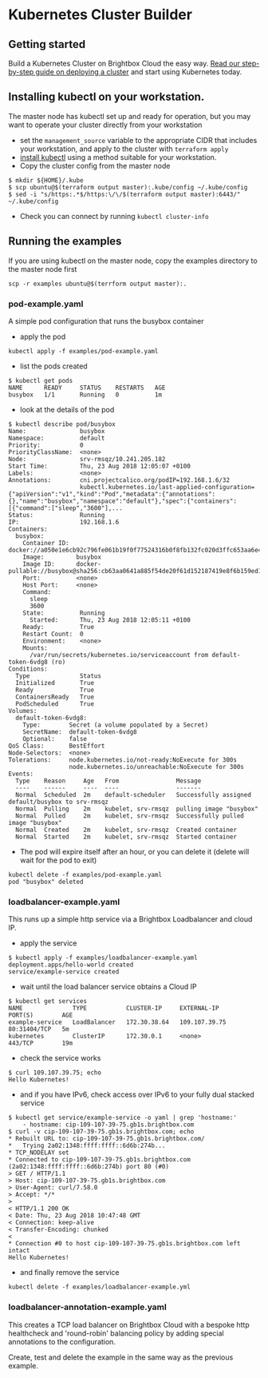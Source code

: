 # Kubernetes Cluster Builder

## Getting started
Build a Kubernetes Cluster on Brightbox Cloud the easy way. [Read our step-by-step guide on deploying a cluster](https://www.brightbox.com/docs/guides/kubernetes/deploy-kubernetes-on-brightbox-cloud/) and start using Kubernetes today.

## Installing kubectl on your workstation.
The master node has kubectl set up and ready for operation, but you may want to operate your cluster directly from your workstation

- set the `management_source` variable to the appropriate CIDR that includes your workstation, and apply to the cluster with `terraform apply`
- [install kubectl](https://kubernetes.io/docs/tasks/tools/install-kubectl/) using a method suitable for your workstation.
- Copy the cluster config from the master node
```
$ mkdir ${HOME}/.kube
$ scp ubuntu@$(terraform output master):.kube/config ~/.kube/config
$ sed -i "s/https:.*$/https:\/\/$(terraform output master):6443/" ~/.kube/config
```
- Check you can connect by running `kubectl cluster-info`

## Running the examples
If you are using kubectl on the master node, copy the examples directory to the master node first
```
scp -r examples ubuntu@$(terrform output master):.
```
### pod-example.yaml
A simple pod configuration that runs the busybox container

- apply the pod
```
kubectl apply -f examples/pod-example.yaml
```
- list the pods created
```
$ kubectl get pods
NAME      READY     STATUS    RESTARTS   AGE
busybox   1/1       Running   0          1m
```
- look at the details of the pod
```
$ kubectl describe pod/busybox
Name:               busybox
Namespace:          default
Priority:           0
PriorityClassName:  <none>
Node:               srv-rmsqz/10.241.205.182
Start Time:         Thu, 23 Aug 2018 12:05:07 +0100
Labels:             <none>
Annotations:        cni.projectcalico.org/podIP=192.168.1.6/32
                    kubectl.kubernetes.io/last-applied-configuration={"apiVersion":"v1","kind":"Pod","metadata":{"annotations":{},"name":"busybox","namespace":"default"},"spec":{"containers":[{"command":["sleep","3600"],...
Status:             Running
IP:                 192.168.1.6
Containers:
  busybox:
    Container ID:  docker://a050e1e6cb92c796fe061b19f0f77524316b0f8fb132fc020d3ffc653aa6e45e
    Image:         busybox
    Image ID:      docker-pullable://busybox@sha256:cb63aa0641a885f54de20f61d152187419e8f6b159ed11a251a09d115fdff9bd
    Port:          <none>
    Host Port:     <none>
    Command:
      sleep
      3600
    State:          Running
      Started:      Thu, 23 Aug 2018 12:05:11 +0100
    Ready:          True
    Restart Count:  0
    Environment:    <none>
    Mounts:
      /var/run/secrets/kubernetes.io/serviceaccount from default-token-6vdg8 (ro)
Conditions:
  Type              Status
  Initialized       True
  Ready             True
  ContainersReady   True
  PodScheduled      True
Volumes:
  default-token-6vdg8:
    Type:        Secret (a volume populated by a Secret)
    SecretName:  default-token-6vdg8
    Optional:    false
QoS Class:       BestEffort
Node-Selectors:  <none>
Tolerations:     node.kubernetes.io/not-ready:NoExecute for 300s
                 node.kubernetes.io/unreachable:NoExecute for 300s
Events:
  Type    Reason     Age   From                Message
  ----    ------     ----  ----                -------
  Normal  Scheduled  2m    default-scheduler   Successfully assigned default/busybox to srv-rmsqz
  Normal  Pulling    2m    kubelet, srv-rmsqz  pulling image "busybox"
  Normal  Pulled     2m    kubelet, srv-rmsqz  Successfully pulled image "busybox"
  Normal  Created    2m    kubelet, srv-rmsqz  Created container
  Normal  Started    2m    kubelet, srv-rmsqz  Started container
```
- The pod will expire itself after an hour, or you can delete it (delete will wait for the pod to exit)
```
kubectl delete -f examples/pod-example.yaml
pod "busybox" deleted
```

### loadbalancer-example.yaml
This runs up a simple http service via a Brightbox Loadbalancer and cloud IP.

- apply the service
```
$ kubectl apply -f examples/loadbalancer-example.yaml
deployment.apps/hello-world created
service/example-service created
```
- wait until the load balancer service obtains a Cloud IP
```
$ kubectl get services
NAME              TYPE           CLUSTER-IP     EXTERNAL-IP     PORT(S)        AGE
example-service   LoadBalancer   172.30.38.64   109.107.39.75   80:31404/TCP   5m
kubernetes        ClusterIP      172.30.0.1     <none>          443/TCP        19m
```
- check the service works
```
$ curl 109.107.39.75; echo
Hello Kubernetes!
```
- and if you have IPv6, check access over IPv6 to your fully dual stacked service
```
$ kubectl get service/example-service -o yaml | grep 'hostname:'
    - hostname: cip-109-107-39-75.gb1s.brightbox.com
$ curl -v cip-109-107-39-75.gb1s.brightbox.com; echo
* Rebuilt URL to: cip-109-107-39-75.gb1s.brightbox.com/
*   Trying 2a02:1348:ffff:ffff::6d6b:274b...
* TCP_NODELAY set
* Connected to cip-109-107-39-75.gb1s.brightbox.com (2a02:1348:ffff:ffff::6d6b:274b) port 80 (#0)
> GET / HTTP/1.1
> Host: cip-109-107-39-75.gb1s.brightbox.com
> User-Agent: curl/7.58.0
> Accept: */*
>
< HTTP/1.1 200 OK
< Date: Thu, 23 Aug 2018 10:47:48 GMT
< Connection: keep-alive
< Transfer-Encoding: chunked
<
* Connection #0 to host cip-109-107-39-75.gb1s.brightbox.com left intact
Hello Kubernetes!
```
- and finally remove the service
```
kubectl delete -f examples/loadbalancer-example.yml
```
### loadbalancer-annotation-example.yaml
This creates a TCP load balancer on Brightbox Cloud with a bespoke
http healthcheck and 'round-robin' balancing policy by adding special
annotations to the configuration.

Create, test and delete the example in the same way as the previous example.

